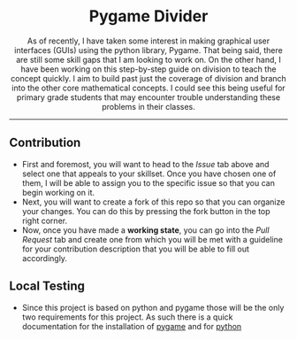 <h1 align="center">Pygame Divider</h1>

<p align="center"> As of recently, I have taken some interest in making graphical user interfaces (GUIs) using the python library, Pygame. That being said, there are still some skill gaps that I am looking to work on. On the other hand, I have been working on this step-by-step guide on division to teach the concept quickly. I aim to build past just the coverage of division and branch into the other core mathematical concepts. I could see this being useful for primary grade students that may encounter trouble understanding these problems in their classes.
    <br/>
</p>

---

## Contribution
- First and foremost, you will want to head to the *Issue* tab above and select one that appeals to your skillset. Once you have chosen one of them, I will be able to assign you to the specific issue so that you can begin working on it.
- Next, you will want to create a fork of this repo so that you can organize your changes. You can do this by pressing the fork button in the top right corner.
- Now, once you have made a **working state**, you can go into the *Pull Request* tab and create one from which you will be met with a guideline for your contribution description that you will be able to fill out accordingly.
 
## Local Testing
- Since this project is based on python and pygame those will be the only two requirements for this project. As such there is a quick documentation for the installation of [pygame](https://www.pygame.org/wiki/GettingStarted) and for [python](https://medium.com/co-learning-lounge/how-to-download-install-python-on-windows-2021-44a707994013)
